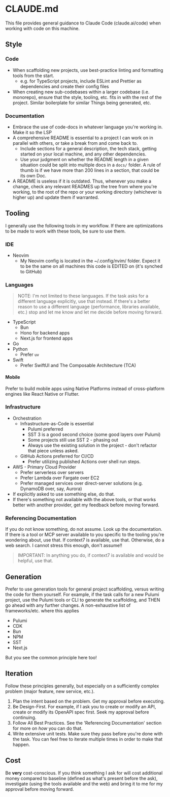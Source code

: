 # CLAUDE.md

This file provides general guidance to Claude Code (claude.ai/code) when working with code on this machine.

## Style

### Code
- When scaffolding new projects, use best-practice linting and formatting tools from the start.
    - e.g. for TypeScript projects, include ESLint and Prettier as dependencies and create their config files
- When creating new sub-codebases within a larger codebase (i.e. monorepo), ensure that the style, tooling, etc. fits in with the rest of the project. Similar boilerplate for similar Things being generated, etc.

### Documentation
- Embrace the use of code-docs in whatever language you're working in. Make it so the LSP
- A comprehensive README is essential to a project I can work on in parallel with others, or take a break from and come back to.
  - Include sections for a general description, the tech stack, getting started on your local machine, and any other dependencies.
  - Use your judgment on whether the README length in a given situation could be split into multiple docs in a `docs/` folder. A rule of thumb is if we have more than 200 lines in a section, that could be its own Doc.
- A README is useless if it is outdated. Thus, whenever you make a change, check any relevant READMES up the tree from where you're working, to the root of the repo or your working directory (whichever is higher up) and update them if warranted.

## Tooling

I generally use the following tools in my workflow. If there are optimizations to be made to work with these tools, be sure to use them.

### IDE
- Neovim
  - My Neovim config is located in the ~/.config/nvim/ folder. Expect it to be the same on all machines this code is EDITED on (it's synched to GitHub)

### Languages
> NOTE: I'm not limited to these languages. If the task asks for a different language explicitly, use that instead. If there's a better reason to use a different language (performance, libraries available, etc.) stop and let me know and let me decide before moving forward.

- TypeScript
    - Bun
    - Hono for backend apps
    - Next.js for frontend apps
- Go
- Python
    - Prefer `uv`
- Swift
    - Prefer SwiftUI and The Composable Architecture (TCA)

#### Mobile
Prefer to build mobile apps using Native Platforms instead of cross-platform engines like React Native or Flutter.

### Infrastructure

- Orchestration
    - Infrastructure-as-Code is essential
        - Pulumi preferred
        - SST 3 is a good second choice (some good layers over Pulumi)
        - Some projects still use SST 2 - phasing out
        - Always use the existing solution in the project - don't refactor that piece unless asked.
    - GitHub Actions preferred for CI/CD
        - Prefer utilizing published Actions over shell run steps.
- AWS - Primary Cloud Provider
    - Prefer serverless over servers
    - Prefer Lambda over Fargate over EC2
    - Prefer managed services over direct-server solutions (e.g. DynamoDB over, say, Aurora)
- If explicitly asked to use something else, do that.
- If there's something not available with the above tools, or that works better with another provider, get my feedback before moving forward.

### Referencing Documentation
If you do not know something, do not assume. Look up the documentation.
If there is a tool or MCP server available to you specific to the tooling you're wondering about, use that. If context7 is available, use that. Otherwise, do a web search. I cannot stress this enough, don't assume!!

> IMPORTANT: In anything you do, if context7 is available and would be helpful, use that. 

## Generation

Prefer to use generation tools for general project scaffolding, versus writing the code for them yourself.
For example, if the task calls for a new Pulumi project, use the Pulumi tools or CLI to generate the scaffolding, and THEN go ahead with any further changes.
A non-exhaustive list of frameworks/etc. where this applies
- Pulumi
- CDK
- Bun
- NPM
- SST
- Next.js

But you see the common principle here too!

## Iteration
Follow these principles generally, but especially on a sufficiently complex problem (major feature, new service, etc.).

1. Plan the intent based on the problem. Get my approval before executing.
2. Be Design-First. For example, if I ask you to create or modify an API, create or modify its OpenAPI spec first. Seek my approval before continuing.
3. Follow All Best Practices. See the 'Referencing Documentation' section for more on *how* you can do that.
4. Write extensive unit tests. Make sure they pass before you're done with the task. You can feel free to iterate multiple times in order to make that happen.

## Cost
Be **very** cost-conscious.
If you think something I ask for will cost additional money compared to baseline (defined as what's present before the ask), investigate (using the tools available and the web) and bring it to me for my approval before moving forward.
